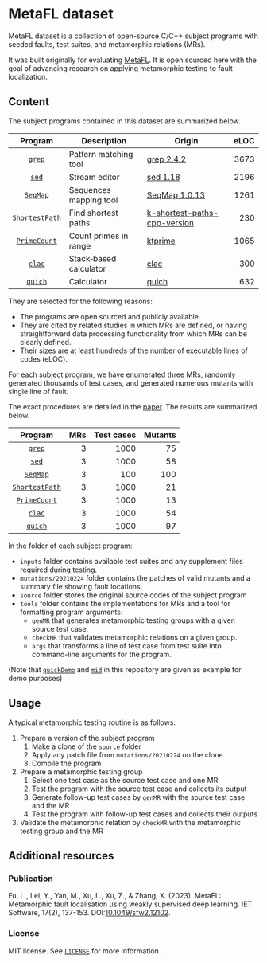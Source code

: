 # MetaFL dataset

MetaFL dataset is a collection of open-source C/C++ subject programs with seeded faults, test suites, and metamorphic
relations (MRs).

It was built originally for evaluating [MetaFL](https://doi.org/10.1049/sfw2.12102).
It is open sourced here with the goal of advancing research on applying metamorphic testing to fault localization.

## Content

The subject programs contained in this dataset are summarized below.

|            Program             | Description            | Origin                                                                                 | eLOC |
|:------------------------------:|------------------------|----------------------------------------------------------------------------------------|-----:|
|         [`grep`](grep)         | Pattern matching tool  | [grep 2.4.2](https://link.springer.com/article/10.1007/s10664-005-3861-2)              | 3673 |
|          [`sed`](sed)          | Stream editor          | [sed 1.18](https://link.springer.com/article/10.1007/s10664-005-3861-2)                | 2196 |
|       [`SeqMap`](SeqMap)       | Sequences mapping tool | [SeqMap 1.0.13](https://doi.org/10.1093/bioinformatics/btn429)                         | 1261 |
| [`ShortestPath`](ShortestPath) | Find shortest paths    | [k-shortest-paths-cpp-version](https://github.com/yan-qi/k-shortest-paths-cpp-version) |  230 |
|   [`PrimeCount`](PrimeCount)   | Count primes in range  | [ktprime](https://github.com/ktprime/ktprime)                                          | 1065 |
|         [`clac`](clac)         | Stack‐based calculator | [clac](https://github.com/soveran/clac)                                                |  300 |
|        [`quich`](quich)        | Calculator             | [quich](https://github.com/Usbac/quich)                                                |  632 |

They are selected for the following reasons:

- The programs are open sourced and publicly available.
- They are cited by related studies in which MRs are defined,
  or having straightforward data processing functionality from which MRs can be clearly defined.
- Their sizes are at least hundreds of the number of executable lines of codes (eLOC).

For each subject program, we have
enumerated three MRs,
randomly generated thousands of test cases,
and generated numerous mutants with single line of fault.

The exact procedures are detailed in the [paper](https://doi.org/10.1049/sfw2.12102).
The results are summarized below.

|            Program             | MRs | Test cases | Mutants |
|:------------------------------:|----:|-----------:|--------:|
|         [`grep`](grep)         |   3 |       1000 |      75 |
|          [`sed`](sed)          |   3 |       1000 |      58 |
|       [`SeqMap`](SeqMap)       |   3 |        100 |     100 |
| [`ShortestPath`](ShortestPath) |   3 |       1000 |      21 |
|   [`PrimeCount`](PrimeCount)   |   3 |       1000 |      13 |
|         [`clac`](clac)         |   3 |       1000 |      54 |
|        [`quich`](quich)        |   3 |       1000 |      97 |

In the folder of each subject program:

- `inputs` folder contains available test suites and any supplement files required during testing.
- `mutations/20210224` folder contains the patches of valid mutants and a summary file showing fault locations.
- `source` folder stores the original source codes of the subject program
- `tools` folder contains the implementations for MRs and a tool for formatting program arguments:
    - `genMR` that generates metamorphic testing groups with a given source test case.
    - `checkMR` that validates metamorphic relations on a given group.
    - `args` that transforms a line of test case from test suite into command-line arguments for the program.

(Note that [`quickDemo`](quichDemo) and [`mid`](mid) in this repository are given as example for demo purposes)

## Usage

A typical metamorphic testing routine is as follows:

1. Prepare a version of the subject program
    1. Make a clone of the `source` folder
    2. Apply any patch file from `mutations/20210224` on the clone
    3. Compile the program
2. Prepare a metamorphic testing group
    1. Select one test case as the source test case and one MR
    2. Test the program with the source test case and collects its output
    3. Generate follow-up test cases by `genMR` with the source test case and the MR
    4. Test the program with follow-up test cases and collects their outputs
3. Validate the metamorphic relation by `checkMR` with the metamorphic testing group and the MR

## Additional resources

### Publication

Fu, L., Lei, Y., Yan, M., Xu, L., Xu, Z., & Zhang, X. (2023).
MetaFL: Metamorphic fault localisation using weakly supervised deep learning.
IET Software, 17(2), 137-153. DOI:[10.1049/sfw2.12102](https://doi.org/10.1049/sfw2.12102).

### License

MIT license. See [`LICENSE`](LICENSE) for more information.
